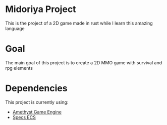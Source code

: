 # Midoriya Project
This is the project of a 2D game made in rust while I learn this amazing language

# Goal
The main goal of this project is to create a 2D MMO game with survival and rpg elements

# Dependencies
This project is currently using:
- [Amethyst Game Engine](https://github.com/amethyst/amethyst)
- [Specs ECS](https://github.com/slide-rs/specs)


